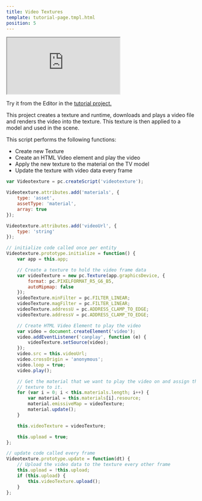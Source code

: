 ```yaml
---
title: Video Textures
template: tutorial-page.tmpl.html
position: 5
---
```


<iframe src="http://playcanv.as/p/6wt5T87E"></iframe>

Try it from the Editor in the [tutorial project.][1]

This project creates a texture and runtime, downloads and plays a video file and renders the video into the texture. This texture is then applied to a model and used in the scene.

This script performs the following functions:

* Create new Texture
* Create an HTML Video element and play the video
* Apply the new texture to the material on the TV model
* Update the texture with video data every frame

```javascript
var Videotexture = pc.createScript('videotexture');

Videotexture.attributes.add('materials', {
    type: 'asset',
    assetType: 'material',
    array: true
});

Videotexture.attributes.add('videoUrl', {
    type: 'string'
});

// initialize code called once per entity
Videotexture.prototype.initialize = function() {
    var app = this.app;

    // Create a texture to hold the video frame data
    var videoTexture = new pc.Texture(app.graphicsDevice, {
        format: pc.PIXELFORMAT_R5_G6_B5,
        autoMipmap: false
    });
    videoTexture.minFilter = pc.FILTER_LINEAR;
    videoTexture.magFilter = pc.FILTER_LINEAR;
    videoTexture.addressU = pc.ADDRESS_CLAMP_TO_EDGE;
    videoTexture.addressV = pc.ADDRESS_CLAMP_TO_EDGE;

    // Create HTML Video Element to play the video
    var video = document.createElement('video');
    video.addEventListener('canplay', function (e) {
        videoTexture.setSource(video);
    });
    video.src = this.videoUrl;
    video.crossOrigin = 'anonymous';
    video.loop = true;
    video.play();

    // Get the material that we want to play the video on and assign the new video
    // texture to it.
    for (var i = 0; i < this.materials.length; i++) {
        var material = this.materials[i].resource;
        material.emissiveMap = videoTexture;
        material.update();
    }

    this.videoTexture = videoTexture;

    this.upload = true;
};

// update code called every frame
Videotexture.prototype.update = function(dt) {
    // Upload the video data to the texture every other frame
    this.upload = !this.upload;
    if (this.upload) {
        this.videoTexture.upload();
    }
};
```

[1]: https://playcanvas.com/project/405850

